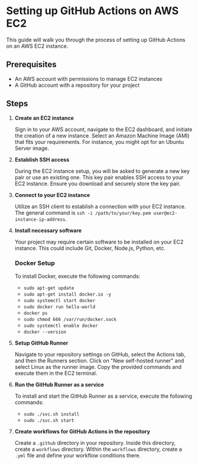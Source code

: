 # Setting up GitHub Actions on AWS EC2

This guide will walk you through the process of setting up GitHub Actions on an AWS EC2 instance.

## Prerequisites

- An AWS account with permissions to manage EC2 instances
- A GitHub account with a repository for your project

## Steps

1. **Create an EC2 instance**

    Sign in to your AWS account, navigate to the EC2 dashboard, and initiate the creation of a new instance. Select an Amazon Machine Image (AMI) that fits your requirements. For instance, you might opt for an Ubuntu Server image.

2. **Establish SSH access**

    During the EC2 instance setup, you will be asked to generate a new key pair or use an existing one. This key pair enables SSH access to your EC2 instance. Ensure you download and securely store the key pair.

3. **Connect to your EC2 instance**

    Utilize an SSH client to establish a connection with your EC2 instance. The general command is `ssh -i /path/to/your/key.pem user@ec2-instance-ip-address`.

4. **Install necessary software**

    Your project may require certain software to be installed on your EC2 instance. This could include Git, Docker, Node.js, Python, etc.

    ### Docker Setup
    To install Docker, execute the following commands:
     - `sudo apt-get update`
     - `sudo apt-get install docker.io -y`
     - `sudo systemctl start docker`
     - `sudo docker run hello-world`
     - `docker ps`
     - `sudo chmod 666 /var/run/docker.sock`
     - `sudo systemctl enable docker`
     - `docker --version`

5. **Setup GitHub Runner**

    Navigate to your repository settings on GitHub, select the Actions tab, and then the Runners section. Click on "New self-hosted runner" and select Linux as the runner image. Copy the provided commands and execute them in the EC2 terminal.

6. **Run the GitHub Runner as a service**

    To install and start the GitHub Runner as a service, execute the following commands:
     - `sudo ./svc.sh install`
     - `sudo ./svc.sh start`

7. **Create workflows for GitHub Actions in the repository**

    Create a `.github` directory in your repository. Inside this directory, create a `workflows` directory. Within the `workflows` directory, create a `.yml` file and define your workflow conditions there.